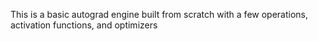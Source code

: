 This is a basic autograd engine built from scratch with a few operations, activation functions, and optimizers